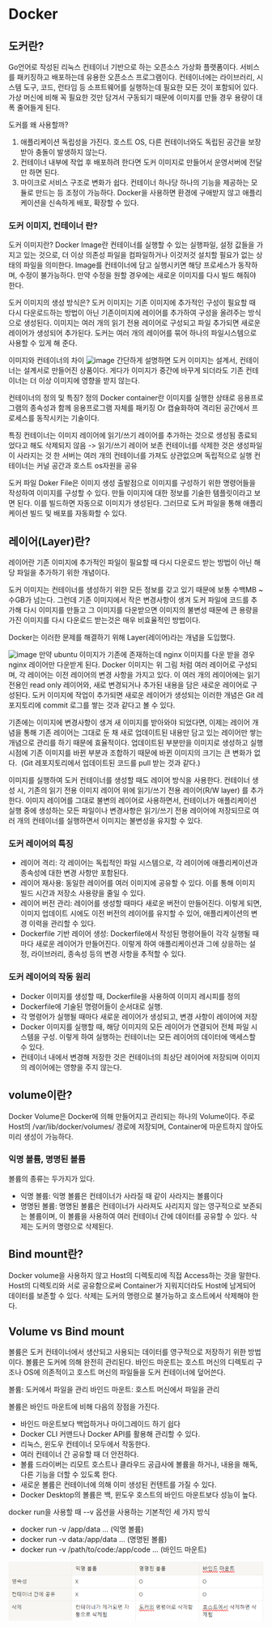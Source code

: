 # Docker

## 도커란?

Go언어로 작성된 리눅스 컨테이너 기반으로 하는 오픈소스 가상화 플랫폼이다. 서비스를 패키징하고 배포하는데 유용한 오픈소스 프로그램이다.
컨테이너에는 라이브러리, 시스템 도구, 코드, 런타임 등 소프트웨어를 실행하는데 필요한 모든 것이 포함되어 있다.
가상 머신에 비해 꼭 필요한 것만 담겨서 구동되기 때문에 이미지를 만들 경우 용량이 대폭 줄어들게 된다.

도커를 왜 사용할까?

1. 애플리케이션 독립성을 가진다. 호스트 OS, 다른 컨테이너와도 독립된 공간을 보장받아 충돌이 발생하지 않는다.
2. 컨테이너 내부에 작업 후 배포하려 한다면 도커 이미지로 만들어서 운영서버에 전달만 하면 된다.
3. 마이크로 서비스 구조로 변화가 쉽다. 컨테이너 하나당 하나의 기능을 제공하는 모듈로 만드는 등 조정이 가능하다.
   Docker을 사용하면 환경에 구애받지 않고 애플리케이션을 신속하게 배포, 확장할 수 있다.

### 도커 이미지, 컨테이너 란?

도커 이미지란?
Docker Image란 컨테이너를 실행할 수 있는 실행파일, 설정 값들을 가지고 있는 것으로,
더 이상 의존성 파일을 컴파일하거나 이것저것 설치할 필요가 없는 상태의 파일을 의미한다.
Image를 컨테이너에 담고 실행시키면 해당 프로세스가 동작하며, 수정이 불가능하다.
만약 수정을 원할 경우에는 새로운 이미지를 다시 빌드 해줘야 한다.

도커 이미지의 생성 방식은?
도커 이미지는 기존 이미지에 추가적인 구성이 필요할 때 다시 다운로드하는 방법이 아닌
기존이미지에 레이어를 추가하여 구성을 올려주는 방식으로 생성된다.
이미지는 여러 개의 읽기 전용 레이어로 구성되고 파일 추가되면 새로운 레이어가 생성되어 추가된다.
도커는 여러 개의 레이어를 묶어 하나의 파일시스템으로 사용할 수 있게 해 준다.

이미지와 컨테이너의 차이
![image](https://github.com/AhnDaHoon/Docker/assets/82018440/f08ecd04-abae-4117-a494-59af616c411a)
간단하게 설명하면 도커 이미지는 설계서, 컨테이너는 설계서로 만들어진 상품이다.
게다가 이미지가 중간에 바꾸게 되더라도 기존 컨테이너는 더 이상 이미지에 영향을 받지 않는다.

컨테이너의 정의 및 특징?
정의
Docker container란 이미지를 실행한 상태로 응용프로그램의 종속성과 함께 응용프로그램 자체를
패키징 Or 캡슐화하여 격리된 공간에서 프로세스를 동작시키는 기술이다.

특징
컨테이너는 이미지 레이어에 읽기/쓰기 레이어를 추가하는 것으로 생성됨
종료되었다고 해도 삭제되지 않음 -> 읽기/쓰기 레이어 보존
컨테이너를 삭제한 것은 생성파일이 사라지는 것
한 서버는 여러 개의 컨테이너를 가져도 상관없으며 독립적으로 실행
컨테이너는 커널 공간과 호스트 os자원을 공유

도커 파일
Doker File은 이미지 생성 출발점으로 이미지를 구성하기 위한 명령어들을 작성하여 이미지를 구성할 수 있다.
만들 이미지에 대한 정보를 기술한 템플릿이라고 보면 된다.
이를 빌드하면 자동으로 이미지가 생성된다. 그러므로 도커 파일을 통해 애플리케이션 빌드 및 배포를 자동화할 수 있다.

## 레이어(Layer)란?

레이어란 기존 이미지에 추가적인 파일이 필요할 때 다시 다운로드 받는 방법이 아닌 해당 파일을 추가하기 위한 개념이다.

도커 이미지는 컨테이너를 생성하기 위한 모든 정보를 갖고 있기 때문에 보통 수백MB ~ 수GB가 넘는다.
그런데 기존 이미지에서 작은 변경사항이 생겨 도커 파일에 코드를 추가해 다시 이미지를 만들고 그 이미지를 다운받으면 이미지의 불변성 때문에 큰 용량을 가진 이미지를 다시 다운로드 받는것은 매우 비효율적인 방법이다.

Docker는 이러한 문제를 해결하기 위해 Layer(레이어)라는 개념을 도입했다.

![image](https://github.com/AhnDaHoon/Docker/assets/82018440/05703cc1-7335-4d75-a6e2-f0d9c75567e0)
만약 ubuntu 이미지가 기존에 존재하는데 nginx 이미지를 다운 받을 경우 nginx 레이어만 다운받게 된다.
Docker 이미지는 위 그림 처럼 여러 레이어로 구성되며, 각 레이어는 이전 레이어의 변경 사항을 가지고 있다.
이 여러 개의 레이어에는 읽기 전용인 read only 레이어와, 새로 변경되거나 추가된 내용을 담은 새로운 레이어로 구성된다.
도커 이미지에 작업이 추가되면 새로운 레이어가 생성되는 이러한 개념은 Git 레포지토리에 commit 로그를 쌓는 것과 같다고 볼 수 있다.

기존에는 이미지에 변경사항이 생겨 새 이미지를 받아와야 되었다면,
이제는 레이어 개념을 통해 기존 레이어는 그대로 둔 채 새로 업데이트된 내용만 담고 있는 레이어만 쌓는 개념으로 관리를 하기 때문에 효율적이다.
업데이트된 부분만을 이미지로 생성하고 실행 시점에 기존 이미지를 바뀐 부분과 조합하기 때문에 바뀐 이미지의 크기는 큰 변화가 없다.  (Git 레포지토리에서 업데이트된 코드를 pull 받는 것과 같다.)

이미지를 실행하여 도커 컨테이너를 생성할 때도 레이어 방식을 사용한다.
컨테이너 생성 시, 기존의 읽기 전용 이미지 레이어 위에 읽기/쓰기 전용 레이어(R/W layer) 를 추가한다.
이미지 레이어를 그대로 불변의 레이어로 사용하면서, 컨테이너가 애플리케이션 실행 중에 생성하는 모든 파일이나 변경사항은 읽기/쓰기 전용 레이어에 저장되므로
여러 개의 컨테이너를 실행하면서 이미지는 불변성을 유지할 수 있다.

### 도커 레이어의 특징

- 레이어 격리: 각 레이어는 독립적인 파일 시스템으로, 각 레이어에 애플리케이션과 종속성에 대한 변경 사항만 포함된다.
- 레이어 재사용: 동일한 레이어를 여러 이미지에 공유할 수 있다. 이를 통해 이미지 빌드 시간과 저장소 사용량을 줄일 수 있다.
- 레이어 버전 관리: 레이어를 생성할 때마다 새로운 버전이 만들어진다. 이렇게 되면, 이미지 업데이트 시에도 이전 버전의 레이어를 유지할 수 있어, 애플리케이션의 변경 이력을 관리할 수 있다.
- Dockerfile 기반 레이어 생성: Dockerfile에서 작성된 명령어들이 각각 실행될 때마다 새로운 레이어가 만들어진다. 이렇게 하여 애플리케이션과 그에 상응하는 설정, 라이브러리, 종속성 등의 변경 사항을 추적할 수 있다.

### 도커 레이어의 작동 원리

- Docker 이미지를 생성할 때, Dockerfile을 사용하여 이미지 레시피를 정의
- Dockerfile에 기술된 명령어들이 순서대로 실행.
- 각 명령어가 실행될 때마다 새로운 레이어가 생성되고, 변경 사항이 레이어에 저장
- Docker 이미지를 실행할 때, 해당 이미지의 모든 레이어가 연결되어 전체 파일 시스템을 구성. 이렇게 하여 실행하는 컨테이너는 모든 레이어의 데이터에 액세스할 수 있다.
- 컨테이너 내에서 변경해 저장한 것은 컨테이너의 최상단 레이어에 저장되며 이미지의 레이어에는 영향을 주지 않는다.

## volume이란?

Docker Volume은 Docker에 의해 만들어지고 관리되는 하나의 Volume이다.
주로 Host의 /var/lib/docker/volumes/ 경로에 저장되며, Container에 마운트하지 않아도 미리 생성이 가능하다.

### 익명 볼륨, 명명된 볼륨

볼륨의 종류는 두가지가 있다.

- 익명 볼륨: 익명 볼륨은 컨테이너가 사라질 때 같이 사라지는 볼륨이다
- 명명된 볼륨: 명명된 볼륨은 컨테이너가 사라져도 사리지지 않는 영구적으로 보존되는 볼륨이며, 이 볼륨을 사용하여 여러 컨테이너 간에 데이터를 공유할 수 있다. 삭제는 도커의 명령으로 삭제된다.

## Bind mount란?

Docker volume을 사용하지 않고 Host의 디렉토리에 직접 Access하는 것을 말한다.
Host의 디렉토리와 서로 공유함으로써 Container가 지워지더라도 Host에 남게되어 데이터를 보존할 수 있다.
삭제는 도커의 명령으로 불가능하고 호스트에서 삭제해야 한다.

## Volume vs Bind mount

볼륨은 도커 컨테이너에서 생산되고 사용되는 데이터를 영구적으로 저장하기 위한 방법이다.
볼륨은 도커에 의해 완전히 관리된다.
바인드 마운트는 호스트 머신의 디렉토리 구조나 OS에 의존적이고 호스트 머신의 파일들을 도커 컨테이너에 덮어쓴다.

볼륨: 도커에서 파일을 관리
바인드 마운트: 호스트 머신에서 파일을 관리

볼륨은 바인드 마운트에 비해 다음의 장점을 가진다.

- 바인드 마운트보다 백업하거나 마이그레이드 하기 쉽다
- Docker CLI 커맨드나 Docker API를 활용해 관리할 수 있다.
- 리눅스, 윈도우 컨테이너 모두에서 작동한다.
- 여러 컨테이너 간 공유할 때 더 안전하다.
- 볼륨 드라이버는 리모트 호스트나 클라우드 공급사에 볼륨을 하거나, 내용을 해독, 다른 기능을 더할 수 있도록 한다.
- 새로운 볼륨은 컨테이너에 의해 이미 생성된 컨텐트를 가질 수 있다.
- Docker Desktop의 볼륨은 백, 윈도우 호스트의 바인드 마운트보다 성능이 높다.

docker run을 사용할 때 --v 옵션을 사용하는 기본적인 세 가지 방식

- docker run -v /app/data ... (익명 볼륨)
- docker run -v data:/app/data ... (명명된 볼륨)
- docker run -v /path/to/code:/app/code ... (바인드 마운트)

![Alt text](image.png)
